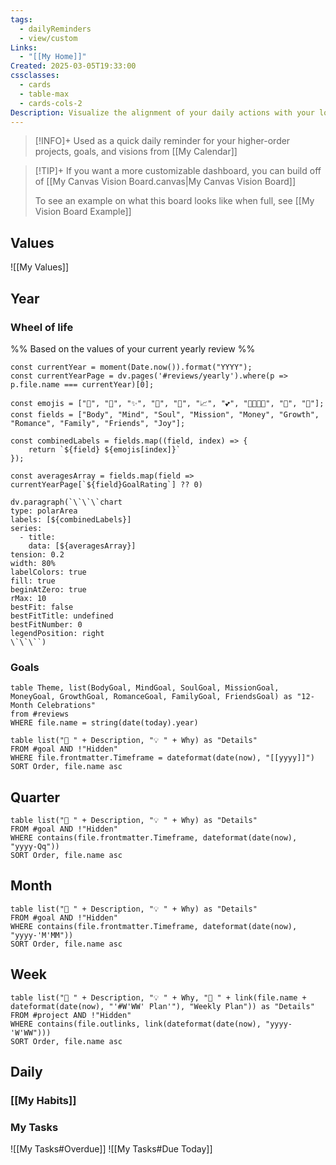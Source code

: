 ```yaml
---
tags:
  - dailyReminders
  - view/custom
Links:
  - "[[My Home]]"
Created: 2025-03-05T19:33:00
cssclasses:
  - cards
  - table-max
  - cards-cols-2
Description: Visualize the alignment of your daily actions with your long-term goals
---
```


> [!INFO]+
> Used as a quick daily reminder for your higher-order projects, goals, and visions from [[My Calendar]]

> [!TIP]+
> If you want a more customizable dashboard, you can build off of [[My Canvas Vision Board.canvas|My Canvas Vision Board]]
> 
> To see an example on what this board looks like when full, see [[My Vision Board Example]]

## Values
![[My Values]]
## Year
### Wheel of life
%% Based on the values of your current yearly review %%
```dataviewjs
const currentYear = moment(Date.now()).format("YYYY");
const currentYearPage = dv.pages('#reviews/yearly').where(p => p.file.name === currentYear)[0];

const emojis = ["💪", "🧠", "✨", "🎯", "💸", "📈", "💕", "👨‍👩‍👧‍👦", "🤝", "🤩"];
const fields = ["Body", "Mind", "Soul", "Mission", "Money", "Growth", "Romance", "Family", "Friends", "Joy"];

const combinedLabels = fields.map((field, index) => {
	return `${field} ${emojis[index]}`
});

const averagesArray = fields.map(field => currentYearPage[`${field}GoalRating`] ?? 0)

dv.paragraph(`\`\`\`chart
type: polarArea
labels: [${combinedLabels}]
series:
  - title:
    data: [${averagesArray}]
tension: 0.2
width: 80%
labelColors: true
fill: true
beginAtZero: true
rMax: 10
bestFit: false
bestFitTitle: undefined
bestFitNumber: 0
legendPosition: right
\`\`\``)
```
### Goals
```dataview
table Theme, list(BodyGoal, MindGoal, SoulGoal, MissionGoal, MoneyGoal, GrowthGoal, RomanceGoal, FamilyGoal, FriendsGoal) as "12-Month Celebrations"
from #reviews
WHERE file.name = string(date(today).year)
```
```dataview
table list("🎯 " + Description, "💡 " + Why) as "Details"
FROM #goal AND !"Hidden"
WHERE file.frontmatter.Timeframe = dateformat(date(now), "[[yyyy]]")
SORT Order, file.name asc
```
## Quarter
```dataview
table list("🎯 " + Description, "💡 " + Why) as "Details"
FROM #goal AND !"Hidden"
WHERE contains(file.frontmatter.Timeframe, dateformat(date(now), "yyyy-Qq"))
SORT Order, file.name asc
```
## Month
```dataview
table list("🎯 " + Description, "💡 " + Why) as "Details"
FROM #goal AND !"Hidden"
WHERE contains(file.frontmatter.Timeframe, dateformat(date(now), "yyyy-'M'MM"))
SORT Order, file.name asc
```
## Week
```dataview
table list("🎯 " + Description, "💡 " + Why, "🚩 " + link(file.name + dateformat(date(now), "'#W'WW' Plan'"), "Weekly Plan")) as "Details"
FROM #project AND !"Hidden"
WHERE contains(file.outlinks, link(dateformat(date(now), "yyyy-'W'WW")))
SORT Order, file.name asc
```
## Daily
### [[My Habits]]
### My Tasks
![[My Tasks#Overdue]]
![[My Tasks#Due Today]]